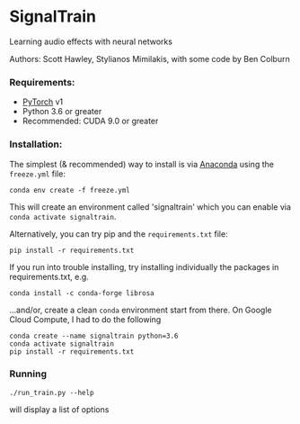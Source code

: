 # SignalTrain
Learning audio effects with neural networks

Authors: Scott Hawley, Stylianos Mimilakis, with some code by Ben Colburn


### Requirements:

- [PyTorch](https://pytorch.org/) v1
- Python 3.6 or greater
- Recommended: CUDA 9.0 or greater

### Installation:

The simplest (& recommended) way to install is via [Anaconda](https://www.anaconda.com/) using the `freeze.yml` file:

    conda env create -f freeze.yml

This will create an environment called 'signaltrain' which you can enable via `conda activate signaltrain`.

Alternatively, you can try pip and the `requirements.txt` file:

    pip install -r requirements.txt

If you run into trouble installing, try installing individually the packages in requirements.txt, e.g.

    conda install -c conda-forge librosa

...and/or, create a clean `conda` environment start from there. On Google Cloud Compute, I had to do the following

    conda create --name signaltrain python=3.6 
    conda activate signaltrain
    pip install -r requirements.txt 

### Running

    ./run_train.py --help 

will display a list of options
